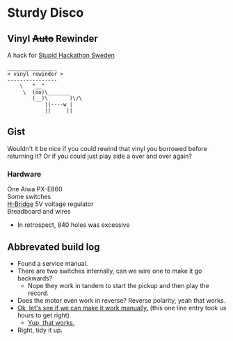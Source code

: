 # Sturdy Disco 
## Vinyl ~~Auto~~ Rewinder

A hack for [Stupid Hackathon Sweden](http://www.stupidhackathon.se)

    ________________ 
    < vinyl rewinder >
    ---------------- 
        \   ^__^
         \  (oo)\_______
            (__)\       )\/\
                ||----w |
                ||     ||


## Gist

Wouldn't it be nice if you could rewind that vinyl you borrowed before returning it? Or if you could just play side a over and over again?

### Hardware
One Aiwa PX-E860<br>
Some switches<br>
[H-Bridge](https://www.pololu.com/product/713)
5V voltage regulator<br>
Breadboard and wires<br>
 - In retrospect, 840 holes was excessive

 
## Abbrevated build log
* Found a service manual.
* There are two switches internally, can we wire one to make it go backwards?
  * Nope they work in tandem to start the pickup and then play the record.
* Does the motor even work in reverse? Reverse polarity, yeah that works.
* [Ok, let's see if we can make it work manually.](/img/breadboard.jpg) (this one line entry took us hours to get right)
  * [Yup, that works.](https://youtu.be/JC7FB6oPfiM)
* Right, tidy it up.